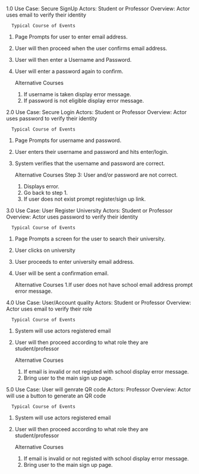 1.0 Use Case: Secure SignUp
      Actors: Student or Professor
      Overview: Actor uses email to verify their identity 

      Typical Course of Events
1. Page Prompts for user to enter email address.
2. User will then proceed when the user confirms email address.
3. User will then enter a Username and Password.
4. User will enter a password again to confirm.
 
      Alternative Courses
      1. If username is taken display error message.
      2. If password is not eligible display error message.

2.0 Use Case: Secure Login
      Actors: Student or Professor
      Overview: Actor uses password to verify their identity 

      Typical Course of Events
1. Page Prompts for username and password.
2. User enters their username and password and hits enter/login.
3. System verifies that the username and password are correct.

      Alternative Courses
      Step 3: User and/or password are not correct.
      1. Displays error.
      2. Go back to step 1.
      3. If user does not exist prompt register/sign up link.

3.0 Use Case: User Register University 
      Actors: Student or Professor 
      Overview: Actor uses password to verify their identity 

      Typical Course of Events
1. Page Prompts a screen for the user to search their university. 
2. User clicks on university 
3. User proceeds to enter university email address.
4. User will be sent a confirmation email.

      Alternative Courses
1.If user does not have school email address prompt error message.

4.0 Use Case: User/Account quality
      Actors: Student or Professor
      Overview: Actor uses email to verify their role

      Typical Course of Events
1. System will use actors registered email 
2. User will then proceed according to what role they are student/professor 
 
      Alternative Courses
      1. If email is invalid or not registed with school display error message.
      2. Bring user to the main sign up page.
  
5.0 Use Case: User will genrate QR code 
      Actors: Professor
      Overview: Actor will use a button to generate an QR code

      Typical Course of Events
1. System will use actors registered email 
2. User will then proceed according to what role they are student/professor 
 
      Alternative Courses
      1. If email is invalid or not registed with school display error message.
      2. Bring user to the main sign up page.

